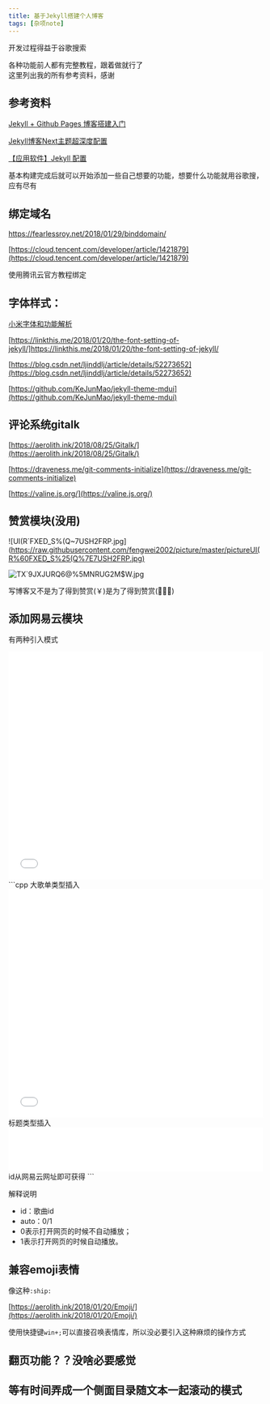 ```yaml
---
title: 基于Jekyll搭建个人博客
tags: [杂项note]
---
```


开发过程得益于谷歌搜索

各种功能前人都有完整教程，跟着做就行了  
这里列出我的所有参考资料，感谢

## 参考资料

[Jekyll + Github Pages 博客搭建入门](https://www.jianshu.com/p/9f198d5779e6)

[Jekyll博客Next主题超深度配置](https://blog.csdn.net/ds19991999/article/details/81516568)

[【应用软件】Jekyll 配置](https://www.jianshu.com/p/bb184f61c9ae)

基本构建完成后就可以开始添加一些自己想要的功能，想要什么功能就用谷歌搜，应有尽有


## 绑定域名

https://fearlessroy.net/2018/01/29/binddomain/

[https://cloud.tencent.com/developer/article/1421879](https://cloud.tencent.com/developer/article/1421879)

使用腾讯云官方教程绑定

## 字体样式：

[小米字体和功能解析](https://segmentfault.com/a/1190000006110417)

[https://linkthis.me/2018/01/20/the-font-setting-of-jekyll/]https://linkthis.me/2018/01/20/the-font-setting-of-jekyll/

[https://blog.csdn.net/ljinddlj/article/details/52273652](https://blog.csdn.net/ljinddlj/article/details/52273652)

[https://github.com/KeJunMao/jekyll-theme-mdui](https://github.com/KeJunMao/jekyll-theme-mdui)

## 评论系统gitalk

[https://aerolith.ink/2018/08/25/Gitalk/](https://aerolith.ink/2018/08/25/Gitalk/)

[https://draveness.me/git-comments-initialize](https://draveness.me/git-comments-initialize)

[https://valine.js.org/](https://valine.js.org/)

## 赞赏模块(没用)
![UI(R`FXED_S%(Q~7USH2FRP.jpg](https://raw.githubusercontent.com/fengwei2002/picture/master/pictureUI(R%60FXED_S%25(Q%7E7USH2FRP.jpg)

![TX`9JXJURQ6@%5MNRUG2M$W.jpg](https://raw.githubusercontent.com/fengwei2002/picture/master/pictureTX%609JXJURQ6%40%255MNRUG2M%24W.jpg)

写博客又不是为了得到赞赏(￥)是为了得到赞赏(💝👀⏰)


## 添加网易云模块

有两种引入模式

<iframe frameborder="0" border="1" 
            marginwidth="0" marginheight="0"
            width="100%" height="450" 
            src="//music.163.com/outchain/player?type=2&amp;id=553795744&amp;auto=1&amp;height=80">
    </iframe>
```cpp
大歌单类型插入
<iframe frameborder="0" border="1" 
            marginwidth="0" marginheight="0"
            width="100%" height="450" 
            src="//music.163.com/outchain/player?type=2&amp;id=553795744&amp;auto=1&amp;height=80">
    </iframe>
标题类型插入
<iframe frameborder="no" border="0" marginwidth="0" marginheight="0" width=100% height=86 src="//music.163.com/outchain/player?type=2&id=(------)&auto=1&height=66"></iframe>  
id从网易云网址即可获得
```

解释说明  

- id：歌曲id
- auto：0/1
- 0表示打开网页的时候不自动播放；
- 1表示打开网页的时候自动播放。

## 兼容emoji表情

像这种`:ship:`

[https://aerolith.ink/2018/01/20/Emoji/](https://aerolith.ink/2018/01/20/Emoji/)

使用快捷键`win+;`可以直接召唤表情库，所以没必要引入这种麻烦的操作方式

## 翻页功能？？没啥必要感觉

## 等有时间弄成一个侧面目录随文本一起滚动的模式

